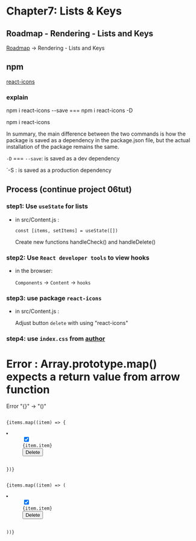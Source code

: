 # Chapter7: Lists & Keys

## Roadmap - Rendering - Lists and Keys

[Roadmap](https://roadmap.sh/react)    ->    Rendering - Lists and Keys

## npm

   [react-icons](https://www.npmjs.com/package/react-icons)

   ### explain

   npm i react-icons --save   ===  npm i react-icons -D

   npm i react-icons

   In summary, the main difference between the two commands is how the package is saved as a dependency in the package.json file, but the actual installation of the package remains the same.

   `-D` === `--save`: is saved as a dev dependency

   `-S : is saved as a production dependency

## Process (continue project 06tut)

### step1: Use `useState` for lists

- in src/Content.js : 

   <code>const [items, setItems] = useState([])</code>

   Create new functions handleCheck() and handleDelete()

### step2: Use `React developer tools` to view hooks

- in the browser:

  `Components` -> `Content` -> `hooks`

### step3: use package `react-icons` 

- in src/Content.js : 
  
  Adjust button `delete` with using "react-icons"

### step4: use `index.css` from [author](https://www.youtube.com/watch?v=RVFAyFWO4go&t=1092s)

# Error : Array.prototype.map() expects a return value from arrow function

Error "{}" -> "()"
<pre><code> 
{items.map((item) => {
   <li className="item" key={item.id}>
      <input
         type="checkbox"
         checked={item.checked}
      />
      <label>{item.item}</label>
      <button>Delete</button>
   </li>
})} 
</code></pre>

<pre><code> 
{items.map((item) => (
   <li className="item" key={item.id}>
      <input
         type="checkbox"
         checked={item.checked}
      />
      <label>{item.item}</label>
      <button>Delete</button>
   </li>
))} 
</code></pre>

